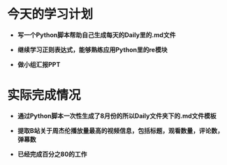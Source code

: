 # 今天的学习计划

- **写一个Python脚本帮助自己生成每天的Daily里的.md文件**

- **继续学习正则表达式，能够熟练应用Python里的re模块**

- **做小组汇报PPT**

# 实际完成情况

- **通过Python脚本一次性生成了8月份的所以Daily文件夹下的.md文件模板**

- **提取B站关于周杰伦播放量最高的视频信息，包括标题，观看数量，评论数，弹幕数**

- **已经完成百分之80的工作**

